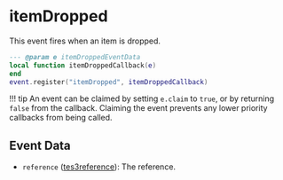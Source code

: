 # itemDropped

This event fires when an item is dropped.

```lua
--- @param e itemDroppedEventData
local function itemDroppedCallback(e)
end
event.register("itemDropped", itemDroppedCallback)
```

!!! tip
	An event can be claimed by setting `e.claim` to `true`, or by returning `false` from the callback. Claiming the event prevents any lower priority callbacks from being called.

## Event Data

* `reference` ([tes3reference](../../types/tes3reference)): The reference.

